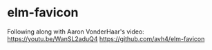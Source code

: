 # elm-favicon
Following along with Aaron VonderHaar's video: https://youtu.be/WanSL2aduQ4 https://github.com/avh4/elm-favicon
